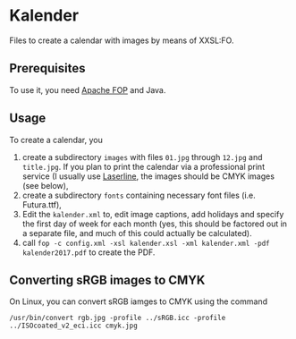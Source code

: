 # Kalender
Files to create a calendar with images by means of XXSL:FO.

## Prerequisites
To use it, you need [Apache FOP](https://xmlgraphics.apache.org/fop) and Java.

## Usage
To create a calendar, you

1. create a subdirectory `images` with files `01.jpg` through `12.jpg` and `title.jpg`. If you plan to print the calendar via a professional print service (I usually use [Laserline](http:laser-line.de), the images should be CMYK images (see below),
2. create a subdirectory `fonts` containing necessary font files (i.e. Futura.ttf),
3. Edit the `kalender.xml` to, edit image captions, add holidays and specify the first day of week for each month (yes, this should be factored out in a separate file, and much of this could actually be calculated).
4. call 
`fop -c config.xml -xsl kalender.xsl -xml kalender.xml -pdf kalender2017.pdf` 
to create the PDF. 

## Converting sRGB images to CMYK 
On Linux, you can convert sRGB iamges to CMYK using the command
```
/usr/bin/convert rgb.jpg -profile ../sRGB.icc -profile ../ISOcoated_v2_eci.icc cmyk.jpg
```
